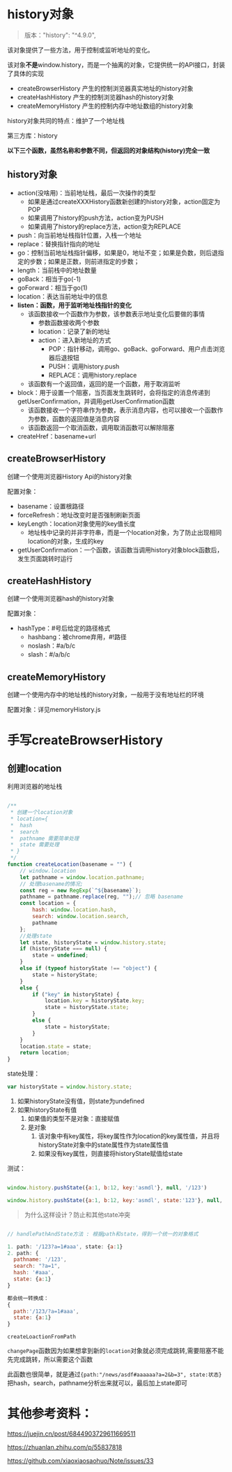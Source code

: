 
# history对象

> 版本："history": "^4.9.0",

该对象提供了一些方法，用于控制或监听地址的变化。

该对象**不是**window.history，而是一个抽离的对象，它提供统一的API接口，封装了具体的实现

- createBrowserHistory  产生的控制浏览器真实地址的history对象
- createHashHistory  产生的控制浏览器hash的history对象
- createMemoryHistory  产生的控制内存中地址数组的history对象

history对象共同的特点：维护了一个地址栈

第三方库：history

**以下三个函数，虽然名称和参数不同，但返回的对象结构(history)完全一致**

## history对象

- action(没啥用)：当前地址栈，最后一次操作的类型
  - 如果是通过createXXXHistory函数新创建的history对象，action固定为POP
  - 如果调用了history的push方法，action变为PUSH
  - 如果调用了history的replace方法，action变为REPLACE
- push：向当前地址栈指针位置，入栈一个地址
- replace：替换指针指向的地址
- go：控制当前地址栈指针偏移，如果是0，地址不变；如果是负数，则后退指定的步数；如果是正数，则前进指定的步数；
- length：当前栈中的地址数量
- goBack：相当于go(-1)
- goForward：相当于go(1)
- location：表达当前地址中的信息
- **listen：函数，用于监听地址栈指针的变化**
  - 该函数接收一个函数作为参数，该参数表示地址变化后要做的事情
    - 参数函数接收两个参数
    - location：记录了新的地址
    - action：进入新地址的方式
      - POP：指针移动，调用go、goBack、goForward、用户点击浏览器后退按钮    
      - PUSH：调用history.push
      - REPLACE：调用history.replace
  - 该函数有一个返回值，返回的是一个函数，用于取消监听
- block：用于设置一个阻塞，当页面发生跳转时，会将指定的消息传递到getUserConfirmation，并调用getUserConfirmation函数
  - 该函数接收一个字符串作为参数，表示消息内容，也可以接收一个函数作为参数，函数的返回值是消息内容
  - 该函数返回一个取消函数，调用取消函数可以解除阻塞
- createHref：basename+url

## createBrowserHistory

创建一个使用浏览器History Api的history对象

配置对象：

- basename：设置根路径
- forceRefresh：地址改变时是否强制刷新页面
- keyLength：location对象使用的key值长度
  - 地址栈中记录的并非字符串，而是一个location对象，为了防止出现相同location的对象，生成的key
- getUserConfirmation：一个函数，该函数当调用history对象block函数后，发生页面跳转时运行

## createHashHistory

创建一个使用浏览器hash的history对象

配置对象：

- hashType：#号后给定的路径格式
  - hashbang：被chrome弃用，#!路径
  - noslash：#a/b/c
  - slash：#/a/b/c

## createMemoryHistory

创建一个使用内存中的地址栈的history对象，一般用于没有地址栏的环境

配置对象：详见memoryHistory.js


# 手写createBrowserHistory

## 创建location

利用浏览器的地址栈

```js

/**
 * 创建一个location对象
 * location={
 *  hash
 *  search
 *  pathname 需要简单处理
 *  state 需要处理
 * }
 */
function createLocation(basename = "") {
    // window.location 
    let pathname = window.location.pathname;
    // 处理basename的情况;
    const reg = new RegExp(`^${basename}`);
    pathname = pathname.replace(reg, "");// 忽略 basename
    const location = {
        hash: window.location.hash,
        search: window.location.search,
        pathname
    };
    //处理state
    let state, historyState = window.history.state;
    if (historyState === null) {
        state = undefined;
    }
    else if (typeof historyState !== "object") {
        state = historyState;
    }
    else {
        if ("key" in historyState) {
            location.key = historyState.key;
            state = historyState.state;
        }
        else {
            state = historyState;
        }
    }
    location.state = state;
    return location;
}
```

state处理：

```js
var historyState = window.history.state;
```

1. 如果historyState没有值，则state为undefined
2. 如果historyState有值
   1. 如果值的类型不是对象：直接赋值
   2. 是对象
      1. 该对象中有key属性，将key属性作为location的key属性值，并且将historyState对象中的state属性作为state属性值
      2. 如果没有key属性，则直接将historyState赋值给state

测试：
```js

window.history.pushState({a:1, b:12, key:'asmdl'}, null, '/123')

window.history.pushState({a:1, b:12, key:'asmdl', state:'123'}, null, '/1232')

```

> 为什么这样设计？防止和其他state冲突

```js

// handlePathAndState方法 : 根据path和state，得到一个统一的对象格式

1. path: '/123?a=1#aaa', state: {a:1}
2. path: {
  pathname: '/123',
  search: "?a=1",
  hash: '#aaa', 
  state: {a:1}
}

都会统一转换成：
{
  path:'/123/?a=1#aaa', 
  state: {a:1}
}

```

`createLoactionFromPath`

`changePage`函数因为如果想拿到新的`location`对象就必须完成跳转,需要阻塞不能先完成跳转，所以需要这个函数

此函数也很简单，就是通过`{path:"/news/asdf#aaaaaa?a=2&b=3", state:状态}`把hash，search，pathname分析出来就可以，最后加上state即可



# 其他参考资料：

https://juejin.cn/post/6844903729611669511

https://zhuanlan.zhihu.com/p/55837818

https://github.com/xiaoxiaosaohuo/Note/issues/33
